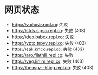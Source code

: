 # 网页状态
- https://v.chavir.repl.co: 失败
- https://stds.stpsc.repl.co: 失败 (403)
- https://deo.babox.repl.co: 失败
- https://ypto.tnpyv.repl.co: 失败 (403)
- https://sak.kmco.repl.co: 失败 (403)
- https://aro.flinthill.repl.co: 失败
- https://veg.linlim.repl.co: 失败 (403)
- https://beaspy--hting.repl.co: 失败 (403)
